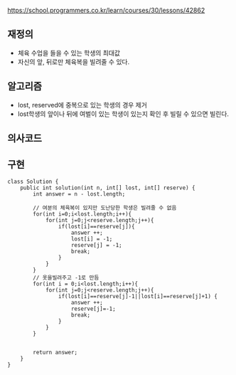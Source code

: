 https://school.programmers.co.kr/learn/courses/30/lessons/42862

 
 
## 재정의
- 체육 수업을 들을 수 있는 학생의 최대값
- 자신의 앞, 뒤로만 체육복을 빌려줄 수 있다.

## 알고리즘
- lost, reserved에 중복으로 있는 학생의 경우 제거
- lost학생의 앞이나 뒤에 여벌이 있는 학생이 있는지 확인 후 빌릴 수 있으면 빌린다.




## 의사코드

## 구현
```
class Solution {
    public int solution(int n, int[] lost, int[] reserve) {
        int answer = n - lost.length;
        
        // 여분의 체육복이 있지만 도난당한 학생은 빌려줄 수 없음
        for(int i=0;i<lost.length;i++){
            for(int j=0;j<reserve.length;j++){
                if(lost[i]==reserve[j]){
                    answer ++;
                    lost[i] = -1;
                    reserve[j] = -1;
                    break;
                }
            }
        }
        // 옷을빌려주고 -1로 만듬
        for(int i = 0;i<lost.length;i++){
            for(int j=0;j<reserve.length;j++){
                if(lost[i]==reserve[j]-1||lost[i]==reserve[j]+1) {
                    answer ++;
                    reserve[j]=-1;
                    break;
                }
            }
        }
        

        return answer;
    }
}
```
